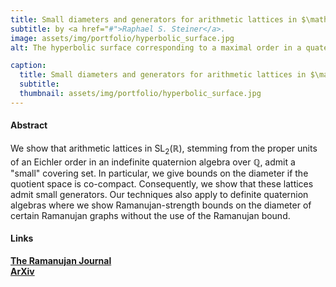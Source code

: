 ```yaml
---
title: Small diameters and generators for arithmetic lattices in $\mathrm{SL}_2(\mathbb{R})$ and certain Ramanujan graphs
subtitle: by <a href="#">Raphael S. Steiner</a>.
image: assets/img/portfolio/hyperbolic_surface.jpg
alt: The hyperbolic surface corresponding to a maximal order in a quaternion algebra over Q of reduced discriminant 35 depicted in the Poincaré disk.

caption:
  title: Small diameters and generators for arithmetic lattices in $\mathrm{SL}_2(\mathbb{R})$ and certain Ramanujan graphs
  subtitle:
  thumbnail: assets/img/portfolio/hyperbolic_surface.jpg
---
```


#### Abstract
We show that arithmetic lattices in $\mathrm{SL}_{2}(\mathbb{R})$, stemming from the proper units of an Eichler order in an indefinite quaternion algebra over $\mathbb{Q}$, admit a "small" covering set. In particular, we give bounds on the diameter if the quotient space is co-compact. Consequently, we show that these lattices admit small generators. Our techniques also apply to definite quaternion algebras where we show Ramanujan-strength bounds on the diameter of certain Ramanujan graphs without the use of the Ramanujan bound.

#### Links

**[The Ramanujan Journal](https://doi.org/10.1007/s11139-023-00725-1)**  
**[ArXiv](https://arxiv.org/abs/2207.12684)**  
